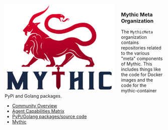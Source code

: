 
<img alt="mythic" align="left" src="./profile/mythic.svg" width="350" style="margin-right: 20px">

<h3> Mythic Meta Organization</h3>

The `MythicMeta` organization contains repositories related to the various "meta" components of Mythic. This includes things like the code for Docker images and the code for the mythic-container PyPi and Golang packages.

* [Community Overview](https://mythicmeta.github.io/overview/)
* [Agent Capabilities Matrix](https://mythicmeta.github.io/overview/agent_matrix.html)
* [PyPi/Golang packages/source code](https://github.com/MythicMeta)
* [Mythic](https://github.com/its-a-feature/Mythic)